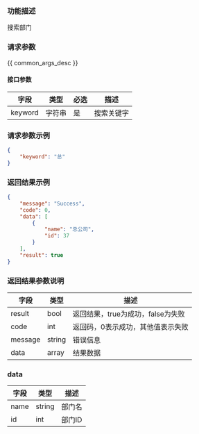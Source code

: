 ### 功能描述

搜索部门

### 请求参数

{{ common_args_desc }}


#### 接口参数

| 字段      |  类型      | 必选   |  描述      |
|-----------|------------|--------|------------|
| keyword | 字符串 | 是 | 搜索关键字 |


### 请求参数示例


``` json
{
    "keyword": "总"
}
```

### 返回结果示例

```json
{
    "message": "Success",
    "code": 0,
    "data": [
        {
            "name": "总公司",
            "id": 37
        }
    ],
    "result": true
}
```

### 返回结果参数说明

| 字段      | 类型      | 描述      |
|-----------|-----------|-----------|
|result| bool | 返回结果，true为成功，false为失败 |
|code|int|返回码，0表示成功，其他值表示失败|
|message|string|错误信息
|data| array| 结果数据 |

### data

| 字段      | 类型      | 描述      |
|-----------|-----------|-----------|
|name| string| 部门名 |
|id| int| 部门ID |


